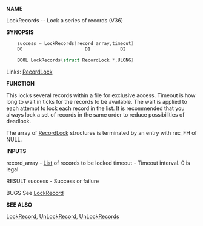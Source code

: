 
**NAME**

LockRecords -- Lock a series of records (V36)

**SYNOPSIS**

```c
    success = LockRecords(record_array,timeout)
    D0                       D1           D2

    BOOL LockRecords(struct RecordLock *,ULONG)

```
Links: [RecordLock](_OOVS) 

**FUNCTION**

This locks several records within a file for exclusive access.
Timeout is how long to wait in ticks for the records to be available.
The wait is applied to each attempt to lock each record in the list.
It is recommended that you always lock a set of records in the same
order to reduce possibilities of deadlock.

The array of [RecordLock](_OOVS) structures is terminated by an entry with
rec_FH of NULL.

**INPUTS**

record_array - [List](_OOWD) of records to be locked
timeout      - Timeout interval.  0 is legal

RESULT
success      - Success or failure

BUGS
See [LockRecord](LockRecord)

**SEE ALSO**

[LockRecord](LockRecord), [UnLockRecord](UnLockRecord), [UnLockRecords](UnLockRecords)
